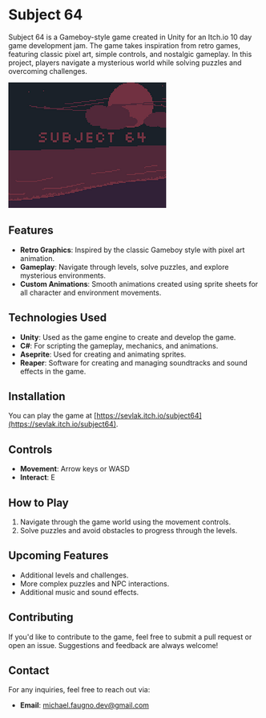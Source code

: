 # Subject 64

Subject 64 is a Gameboy-style game created in Unity for an Itch.io 10 day game development jam. The game takes inspiration from retro games, featuring classic pixel art, simple controls, and nostalgic gameplay. In this project, players navigate a mysterious world while solving puzzles and overcoming challenges.

![Subject 64 Title Screen](./subject64.png)

## Features

- **Retro Graphics**: Inspired by the classic Gameboy style with pixel art animation.
- **Gameplay**: Navigate through levels, solve puzzles, and explore mysterious environments.
- **Custom Animations**: Smooth animations created using sprite sheets for all character and environment movements.

## Technologies Used

- **Unity**: Used as the game engine to create and develop the game.
- **C#**: For scripting the gameplay, mechanics, and animations.
- **Aseprite**: Used for creating and animating sprites.
- **Reaper**: Software for creating and managing soundtracks and sound effects in the game.

## Installation

You can play the game at [https://sevlak.itch.io/subject64](https://sevlak.itch.io/subject64).

## Controls

- **Movement**: Arrow keys or WASD
- **Interact**: E

## How to Play

1. Navigate through the game world using the movement controls.
2. Solve puzzles and avoid obstacles to progress through the levels.

## Upcoming Features

- Additional levels and challenges.
- More complex puzzles and NPC interactions.
- Additional music and sound effects.

## Contributing

If you'd like to contribute to the game, feel free to submit a pull request or open an issue. Suggestions and feedback are always welcome!

## Contact

For any inquiries, feel free to reach out via:

- **Email**: michael.faugno.dev@gmail.com
